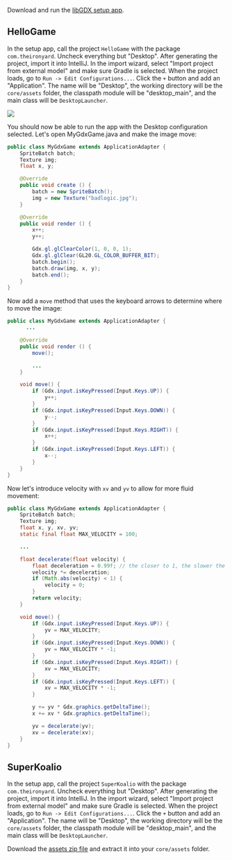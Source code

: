 Download and run the [libGDX setup app](https://libgdx.badlogicgames.com/download.html).

## HelloGame

In the setup app, call the project `HelloGame` with the package `com.theironyard`. Uncheck everything but "Desktop". After generating the project, import it into IntelliJ. In the import wizard, select "Import project from external model" and make sure Gradle is selected. When the project loads, go to `Run -> Edit Configurations...`. Click the `+` button and add an "Application". The name will be "Desktop", the working directory will be the `core/assets` folder, the classpath module will be "desktop_main", and the main class will be `DesktopLauncher`.

![](https://raw.githubusercontent.com/oakes/java-assignments/master/curriculum/assets/libgdx-1.png)

You should now be able to run the app with the Desktop configuration selected. Let's open MyGdxGame.java and make the image move:

```java
public class MyGdxGame extends ApplicationAdapter {
    SpriteBatch batch;
    Texture img;
    float x, y;

    @Override
    public void create () {
        batch = new SpriteBatch();
        img = new Texture("badlogic.jpg");
    }

    @Override
    public void render () {
        x++;
        y++;

        Gdx.gl.glClearColor(1, 0, 0, 1);
        Gdx.gl.glClear(GL20.GL_COLOR_BUFFER_BIT);
        batch.begin();
        batch.draw(img, x, y);
        batch.end();
    }
}
```

Now add a `move` method that uses the keyboard arrows to determine where to move the image:

```java
public class MyGdxGame extends ApplicationAdapter {
	  ...

    @Override
    public void render () {
        move();

        ...
    }

    void move() {
        if (Gdx.input.isKeyPressed(Input.Keys.UP)) {
            y++;
        }
        if (Gdx.input.isKeyPressed(Input.Keys.DOWN)) {
            y--;
        }
        if (Gdx.input.isKeyPressed(Input.Keys.RIGHT)) {
            x++;
        }
        if (Gdx.input.isKeyPressed(Input.Keys.LEFT)) {
            x--;
        }
    }
}
```

Now let's introduce velocity with `xv` and `yv` to allow for more fluid movement:

```java
public class MyGdxGame extends ApplicationAdapter {
    SpriteBatch batch;
    Texture img;
    float x, y, xv, yv;
    static final float MAX_VELOCITY = 100;

    ...

    float decelerate(float velocity) {
        float deceleration = 0.99f; // the closer to 1, the slower the deceleration
        velocity *= deceleration;
        if (Math.abs(velocity) < 1) {
            velocity = 0;
        }
        return velocity;
    }

    void move() {
        if (Gdx.input.isKeyPressed(Input.Keys.UP)) {
            yv = MAX_VELOCITY;
        }
        if (Gdx.input.isKeyPressed(Input.Keys.DOWN)) {
            yv = MAX_VELOCITY * -1;
        }
        if (Gdx.input.isKeyPressed(Input.Keys.RIGHT)) {
            xv = MAX_VELOCITY;
        }
        if (Gdx.input.isKeyPressed(Input.Keys.LEFT)) {
            xv = MAX_VELOCITY * -1;
        }

        y += yv * Gdx.graphics.getDeltaTime();
        x += xv * Gdx.graphics.getDeltaTime();

        yv = decelerate(yv);
        xv = decelerate(xv);
    }
}
```

## SuperKoalio

In the setup app, call the project `SuperKoalio` with the package `com.theironyard`. Uncheck everything but "Desktop". After generating the project, import it into IntelliJ. In the import wizard, select "Import project from external model" and make sure Gradle is selected. When the project loads, go to `Run -> Edit Configurations...`. Click the `+` button and add an "Application". The name will be "Desktop", the working directory will be the `core/assets` folder, the classpath module will be "desktop_main", and the main class will be `DesktopLauncher`.

Download the [assets zip file](https://github.com/oakes/java-assignments/raw/master/curriculum/assets/super-koalio-assets.zip) and extract it into your `core/assets` folder.
